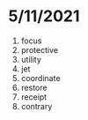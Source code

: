 # 5/11/2021

1. focus
2. protective
3. utility
4. jet
5. coordinate
6. restore
7. receipt
8. contrary
